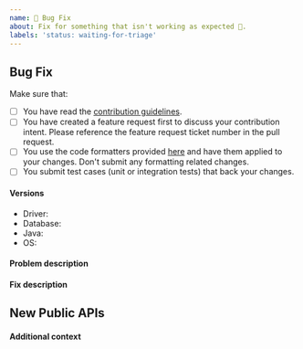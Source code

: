 ```yaml
---
name: 🐛 Bug Fix
about: Fix for something that isn't working as expected 🤔.
labels: 'status: waiting-for-triage'
---
```


## Bug Fix

<!-- First of all: Have you checked the docs, GitHub issues, or Stack Overflow whether someone else has already reported your issue? -->

Make sure that:

- [ ] You have read the [contribution guidelines](https://github.com/r2dbc/.github/blob/master/CONTRIBUTING.adoc).
- [ ] You have created a feature request first to discuss your contribution intent. Please reference the feature request ticket number in the pull request.
- [ ] You use the code formatters provided [here](https://github.com/r2dbc/.github/blob/master/intellij-style.xml) and have them applied to your changes. Don't submit any formatting related changes.
- [ ] You submit test cases (unit or integration tests) that back your changes.

 <!--
Great! Live long and prosper.
-->

#### Versions

- Driver:
- Database:
- Java:
- OS:

#### Problem description

<!-- A clear and concise description of the issue or link to a GitHub issue #.-->
 
#### Fix description 

<!--- Briefly describe the fix implementation. --->

## New Public APIs

<!--- List any new public APIs added with this Fix. --->

#### Additional context

<!-- Add any other context about the problem here. Do not add code as screenshots. -->
